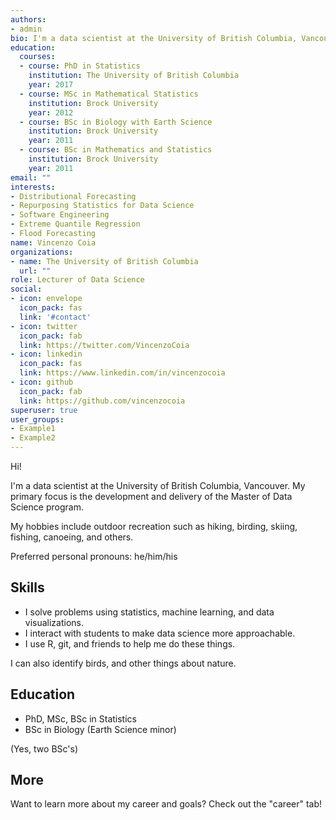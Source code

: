 ```yaml
---
authors:
- admin
bio: I'm a data scientist at the University of British Columbia, Vancouver. 
education:
  courses:
  - course: PhD in Statistics
    institution: The University of British Columbia
    year: 2017
  - course: MSc in Mathematical Statistics
    institution: Brock University
    year: 2012
  - course: BSc in Biology with Earth Science
    institution: Brock University
    year: 2011
  - course: BSc in Mathematics and Statistics
    institution: Brock University
    year: 2011
email: ""
interests:
- Distributional Forecasting
- Repurposing Statistics for Data Science
- Software Engineering
- Extreme Quantile Regression
- Flood Forecasting
name: Vincenzo Coia
organizations:
- name: The University of British Columbia
  url: ""
role: Lecturer of Data Science
social:
- icon: envelope
  icon_pack: fas
  link: '#contact'
- icon: twitter
  icon_pack: fab
  link: https://twitter.com/VincenzoCoia
- icon: linkedin
  icon_pack: fas
  link: https://www.linkedin.com/in/vincenzocoia
- icon: github
  icon_pack: fab
  link: https://github.com/vincenzocoia
superuser: true
user_groups:
- Example1
- Example2
---
```


Hi!

I'm a data scientist at the University of British Columbia, Vancouver. My primary focus is the development and delivery of the Master of Data Science program. 

My hobbies include outdoor recreation such as hiking, birding, skiing, fishing, canoeing, and others. 

Preferred personal pronouns: he/him/his

## Skills

- I solve problems using statistics, machine learning, and data visualizations.
- I interact with students to make data science more approachable.
- I use R, git, and friends to help me do these things. 

I can also identify birds, and other things about nature.

## Education

- PhD, MSc, BSc in Statistics
- BSc in Biology (Earth Science minor)

(Yes, two BSc's)

## More

Want to learn more about my career and goals? Check out the "career" tab!